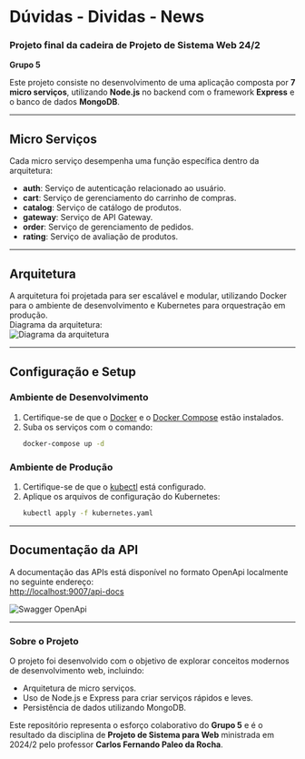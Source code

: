 # Dúvidas - Dividas - News

### Projeto final da cadeira de Projeto de Sistema Web 24/2
**Grupo 5**

Este projeto consiste no desenvolvimento de uma aplicação composta por **7 micro serviços**, utilizando **Node.js** no backend com o framework **Express** e o banco de dados **MongoDB**.

---

## Micro Serviços

Cada micro serviço desempenha uma função específica dentro da arquitetura:
- **auth**: Serviço de autenticação relacionado ao usuário.
- **cart**: Serviço de gerenciamento do carrinho de compras.
- **catalog**: Serviço de catálogo de produtos.
- **gateway**: Serviço de API Gateway.
- **order**: Serviço de gerenciamento de pedidos.
- **rating**: Serviço de avaliação de produtos.

---

## Arquitetura

A arquitetura foi projetada para ser escalável e modular, utilizando Docker para o ambiente de desenvolvimento e Kubernetes para orquestração em produção.  
Diagrama da arquitetura:  
![Diagrama da arquitetura](https://i.ibb.co/XpvLGZK/diagram-drawio.png)

---

## Configuração e Setup

### Ambiente de Desenvolvimento
1. Certifique-se de que o [Docker](https://www.docker.com/) e o [Docker Compose](https://docs.docker.com/compose/) estão instalados.
2. Suba os serviços com o comando:
   ```bash
   docker-compose up -d
   ```  

### Ambiente de Produção
1. Certifique-se de que o [kubectl](https://kubernetes.io/docs/tasks/tools/) está configurado.
2. Aplique os arquivos de configuração do Kubernetes:
   ```bash
   kubectl apply -f kubernetes.yaml
   ```

---

## Documentação da API

A documentação das APIs está disponível no formato OpenApi localmente no seguinte endereço:  
[http://localhost:9007/api-docs](http://localhost:9007/api-docs)

![Swagger OpenApi](https://i.ibb.co/Y7LvqFm/image.png)

---

### Sobre o Projeto

O projeto foi desenvolvido com o objetivo de explorar conceitos modernos de desenvolvimento web, incluindo:
- Arquitetura de micro serviços.
- Uso de Node.js e Express para criar serviços rápidos e leves.
- Persistência de dados utilizando MongoDB.

Este repositório representa o esforço colaborativo do **Grupo 5** e é o resultado da disciplina de **Projeto de Sistema para Web** ministrada em 2024/2 pelo professor **Carlos Fernando Paleo da Rocha**.  
